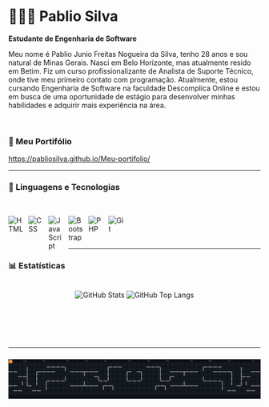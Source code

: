 # 👨🏽‍💻 Pablio Silva

**Estudante de Engenharia de Software**

Meu nome é Pablio Junio Freitas Nogueira da Silva, tenho 28 anos e sou natural de Minas Gerais. Nasci em Belo Horizonte, mas atualmente resido em Betim. Fiz um curso profissionalizante de Analista de Suporte Técnico, onde tive meu primeiro contato com programação. Atualmente, estou cursando Engenharia de Software na faculdade Descomplica Online e estou em busca de uma oportunidade de estágio para desenvolver minhas habilidades e adquirir mais experiência na área.

<br/>

### 🔗 Meu Portifólio  
https://pabliosilva.github.io/Meu-portifolio/

---

### 🤖 Linguagens e Tecnologias

<br/>

<img align="left" alt="HTML" title="HTML" width="30px" style="padding-right: 10px;" src="https://cdn.jsdelivr.net/gh/devicons/devicon@latest/icons/html5/html5-original.svg" /><img align="left" alt="CSS" title="CSS" width="30px" style="padding-right: 10px;" src="https://cdn.jsdelivr.net/gh/devicons/devicon@latest/icons/css3/css3-original.svg" />
<img align="left" alt="JavaScript" title="JavaScript" width="30px" style="padding-right: 10px;" src="https://cdn.jsdelivr.net/gh/devicons/devicon@latest/icons/javascript/javascript-original.svg" />
<img align="left" alt="Bootstrap" title="Bootstrap" width="30px" style="padding-right: 10px;" src="https://cdn.jsdelivr.net/gh/devicons/devicon@latest/icons/bootstrap/bootstrap-original.svg" />
<img align="left" alt="PHP" title="PHP" width="30px" style="padding-right: 10px;" src="https://cdn.jsdelivr.net/gh/devicons/devicon@latest/icons/php/php-original.svg" />
<img align="left" alt="Git" title="Git" width="30px" style="padding-right: 10px;" src="https://cdn.jsdelivr.net/gh/devicons/devicon@latest/icons/git/git-original.svg" />

<br/><br/><br/>

---

### 📊 Estatísticas

<br/>

<div align="center">
  <img
    alt="GitHub Stats"
    height="200"
    src="https://github-readme-stats.vercel.app/api?username=pabliosilva&show_icons=true&theme=tokyonight&locale=pt-br"
  />
  <img
    alt="GitHub Top Langs"
    height="200"
    src="https://github-readme-stats.vercel.app/api/top-langs/?username=pabliosilva&layout=donut&theme=tokyonight&locale=pt-br"
  />
</div>

<br/><br/><br/><br/>

---

###

<div align="center">
  <img alt="Pacman contribution graph" src="https://raw.githubusercontent.com/PablioSilva/PablioSilva/output/pacman-contribution-graph-dark.svg">
</div>

<br/><br/>
